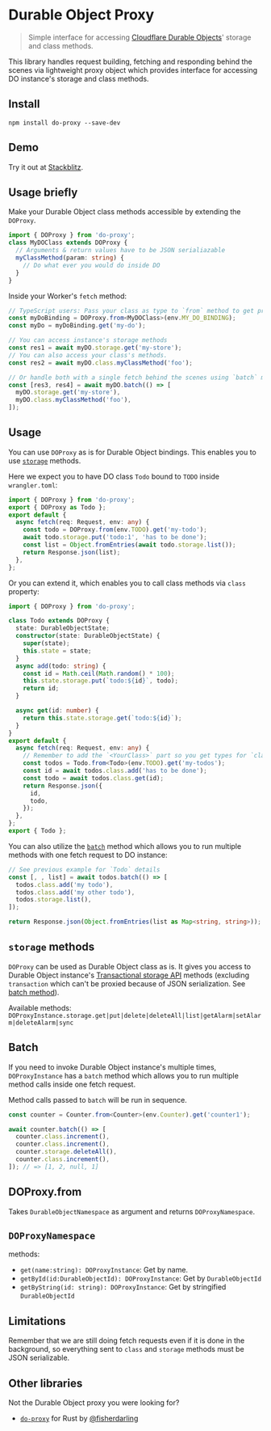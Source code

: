 # Durable Object Proxy

> Simple interface for accessing [Cloudflare Durable Objects](https://developers.cloudflare.com/workers/learning/using-durable-objects/)' storage and class methods.

This library handles request building, fetching and responding behind the scenes via lightweight proxy object which provides interface for accessing DO instance's storage and class methods.

## Install

```text
npm install do-proxy --save-dev
```

## Demo

Try it out at [Stackblitz](https://stackblitz.com/fork/github/osaton/do-proxy/tree/main/examples/basic?file=index.ts&terminal='start-stackblitz').

## Usage briefly

Make your Durable Object class methods accessible by extending the `DOProxy`.

```ts
import { DOProxy } from 'do-proxy';
class MyDOClass extends DOProxy {
  // Arguments & return values have to be JSON serialiazable
  myClassMethod(param: string) {
    // Do what ever you would do inside DO
  }
}
```

Inside your Worker's `fetch` method:

```ts
// TypeScript users: Pass your class as type to `from` method to get proper types for `class` methods
const myDoBinding = DOProxy.from<MyDOClass>(env.MY_DO_BINDING);
const myDo = myDoBinding.get('my-do');

// You can access instance's storage methods
const res1 = await myDO.storage.get('my-store');
// You can also access your class's methods.
const res2 = await myDO.class.myClassMethod('foo');

// Or handle both with a single fetch behind the scenes using `batch` method
const [res3, res4] = await myDO.batch(() => [
  myDO.storage.get('my-store'),
  myDO.class.myClassMethod('foo'),
]);
```

## Usage

You can use `DOProxy` as is for Durable Object bindings. This enables you to use [`storage`](#storage-methods) methods.

Here we expect you to have DO class `Todo` bound to `TODO` inside `wrangler.toml`:

```ts
import { DOProxy } from 'do-proxy';
export { DOProxy as Todo };
export default {
  async fetch(req: Request, env: any) {
    const todo = DOProxy.from(env.TODO).get('my-todo');
    await todo.storage.put('todo:1', 'has to be done');
    const list = Object.fromEntries(await todo.storage.list());
    return Response.json(list);
  },
};
```

Or you can extend it, which enables you to call class methods via `class` property:

```ts
import { DOProxy } from 'do-proxy';

class Todo extends DOProxy {
  state: DurableObjectState;
  constructor(state: DurableObjectState) {
    super(state);
    this.state = state;
  }
  async add(todo: string) {
    const id = Math.ceil(Math.random() * 100);
    this.state.storage.put(`todo:${id}`, todo);
    return id;
  }

  async get(id: number) {
    return this.state.storage.get(`todo:${id}`);
  }
}
export default {
  async fetch(req: Request, env: any) {
    // Remember to add the `<YourClass>` part so you get types for `class` methods
    const todos = Todo.from<Todo>(env.TODO).get('my-todos');
    const id = await todos.class.add('has to be done');
    const todo = await todos.class.get(id);
    return Response.json({
      id,
      todo,
    });
  },
};
export { Todo };
```

You can also utilize the [`batch`](#batch) method which allows you to run multiple methods with one fetch request to DO instance:

```ts
// See previous example for `Todo` details
const [, , list] = await todos.batch(() => [
  todos.class.add('my todo'),
  todos.class.add('my other todo'),
  todos.storage.list(),
]);

return Response.json(Object.fromEntries(list as Map<string, string>));
```

## `storage` methods

`DOProxy` can be used as Durable Object class as is. It gives you access to Durable Object instance's [Transactional storage API](https://developers.cloudflare.com/workers/runtime-apis/durable-objects/#transactional-storage-api) methods (excluding `transaction` which can't be proxied because of JSON serialization. See [batch method](#batch)).

Available methods: `DOProxyInstance.storage.get|put|delete|deleteAll|list|getAlarm|setAlarm|deleteAlarm|sync`

## Batch

If you need to invoke Durable Object instance's multiple times, `DOProxyInstance` has a `batch` method which allows you to run multiple method calls inside one fetch request.

Method calls passed to `batch` will be run in sequence.

```ts
const counter = Counter.from<Counter>(env.Counter).get('counter1');

await counter.batch(() => [
  counter.class.increment(),
  counter.class.increment(),
  counter.storage.deleteAll(),
  counter.class.increment(),
]); // => [1, 2, null, 1]
```

## DOProxy.from

Takes `DurableObjectNamespace` as argument and returns `DOProxyNamespace`.

## `DOProxyNamespace`

methods:

- `get(name:string): DOProxyInstance`: Get by name.
- `getById(id:DurableObjectId): DOProxyInstance`: Get by `DurableObjectId`
- `getByString(id: string): DOProxyInstance`: Get by stringified `DurableObjectId`

## Limitations

Remember that we are still doing fetch requests even if it is done in the background, so everything sent to `class` and `storage` methods must be JSON serializable.

## Other libraries

Not the Durable Object proxy you were looking for?

- [`do-proxy`](https://github.com/fisherdarling/do-proxy) for Rust by [@fisherdarling](https://www.github.com/fisherdarling)
